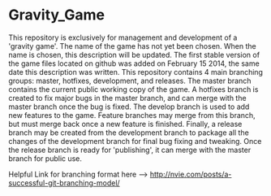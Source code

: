Gravity_Game
============

This repository is exclusively for management and development of
a 'gravity game'. The name of the game has not yet been chosen.
When the name is chosen, this description will be updated. The
first stable version of the game files located on github was added
on February 15 2014, the same date this description was written.
This repository contains 4 main branching groups: master, hotfixes, development,
and releases. The master branch contains the current public working copy
of the game. A hotfixes branch is created to fix major bugs in the master
branch, and can merge with the master branch once the bug is fixed. The develop
branch is used to add new features to the game. Feature branches may merge from
this branch, but must merge back once a new feature is finished. Finally, a
release branch may be created from the development branch to package all the
changes of the development branch for final bug fixing and tweaking. Once the
release branch is ready for 'publishing', it can merge with the master
branch for public use.

Helpful Link for branching format here --> http://nvie.com/posts/a-successful-git-branching-model/
